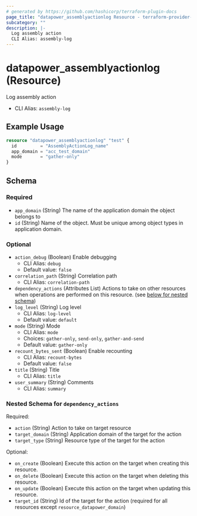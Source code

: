 ```yaml
---
# generated by https://github.com/hashicorp/terraform-plugin-docs
page_title: "datapower_assemblyactionlog Resource - terraform-provider-datapower"
subcategory: ""
description: |-
  Log assembly action
  CLI Alias: assembly-log
---
```


# datapower_assemblyactionlog (Resource)

Log assembly action
  - CLI Alias: `assembly-log`

## Example Usage

```terraform
resource "datapower_assemblyactionlog" "test" {
  id         = "AssemblyActionLog_name"
  app_domain = "acc_test_domain"
  mode       = "gather-only"
}
```

<!-- schema generated by tfplugindocs -->
## Schema

### Required

- `app_domain` (String) The name of the application domain the object belongs to
- `id` (String) Name of the object. Must be unique among object types in application domain.

### Optional

- `action_debug` (Boolean) Enable debugging
  - CLI Alias: `debug`
  - Default value: `false`
- `correlation_path` (String) Correlation path
  - CLI Alias: `correlation-path`
- `dependency_actions` (Attributes List) Actions to take on other resources when operations are performed on this resource. (see [below for nested schema](#nestedatt--dependency_actions))
- `log_level` (String) Log level
  - CLI Alias: `log-level`
  - Default value: `default`
- `mode` (String) Mode
  - CLI Alias: `mode`
  - Choices: `gather-only`, `send-only`, `gather-and-send`
  - Default value: `gather-only`
- `recount_bytes_sent` (Boolean) Enable recounting
  - CLI Alias: `recount-bytes`
  - Default value: `false`
- `title` (String) Title
  - CLI Alias: `title`
- `user_summary` (String) Comments
  - CLI Alias: `summary`

<a id="nestedatt--dependency_actions"></a>
### Nested Schema for `dependency_actions`

Required:

- `action` (String) Action to take on target resource
- `target_domain` (String) Application domain of the target for the action
- `target_type` (String) Resource type of the target for the action

Optional:

- `on_create` (Boolean) Execute this action on the target when creating this resource.
- `on_delete` (Boolean) Execute this action on the target when deleting this resource.
- `on_update` (Boolean) Execute this action on the target when updating this resource.
- `target_id` (String) Id of the target for the action (required for all resources except `resource_datapower_domain`)
